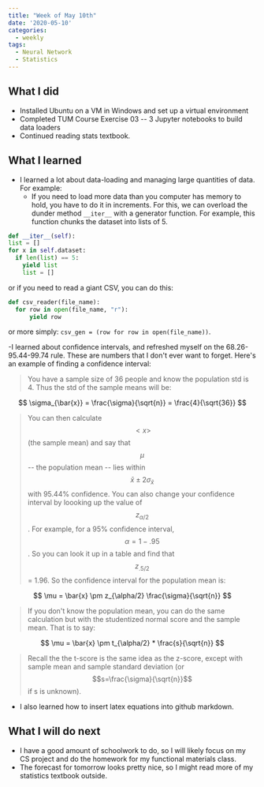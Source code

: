 ```yaml
---
title: "Week of May 10th"
date: '2020-05-10'
categories:
  - weekly
tags:
  - Neural Network
  - Statistics
---
```

<!--
header:
  overlay_image: /assets/images/header.jpg
  overlay_filter: 0.5 # same as adding an opacity of 0.5 to a black background
  caption: "Photo credit: [**Unsplash**](https://unsplash.com)"
  actions:
    - label: "More Info"
      url: "https://unsplash.com"
-->

## What I did

* Installed Ubuntu on a VM in Windows and set up a virtual environment
* Completed TUM Course Exercise 03 -- 3 Jupyter notebooks to build data loaders
* Continued reading stats textbook.

## What I learned

* I learned a lot about data-loading and managing large quantities of data. For example:
  * If you need to load more data than you computer has memory to hold, you have to do it in increments. For this, we can overload the dunder method ``__iter__`` with a generator function. For example, this function chunks the dataset into lists of 5.
  
```python
def __iter__(self):
list = []
for x in self.dataset:
  if len(list) == 5:
    yield list
    list = []
```

or if you need to read a giant CSV, you can do this:
  
  ```python
  def csv_reader(file_name):
    for row in open(file_name, "r"):
        yield row
  ```
  
  or more simply: ```csv_gen = (row for row in open(file_name))```.
  
-I learned about confidence intervals, and refreshed myself on the 68.26-95.44-99.74 rule. These are numbers that I don't ever want to forget. Here's an example of finding a confidence interval:

> You have a sample size of 36 people and know the population std is 4. Thus the std of the sample means will be:

$$
\sigma_{\bar{x}} = \frac{\sigma}{\sqrt{n}} = \frac{4}{\sqrt{36}}
$$
  
> You can then calculate $$<x>$$ (the sample mean) and say that $$\mu$$ -- the population mean -- lies within $$\bar{x} \pm 2\sigma_{\bar{x}}$$ with 95.44% confidence. You can also change your confidence interval by loooking up the value of $$z_{\alpha/2}$$. For example, for a 95% confidence interval, $$\alpha = 1 - .95$$. So you can look it up in a table and find that $$z_{.5/2}$$ = 1.96. So the confidence interval for the population mean is:

$$
\mu = \bar{x} \pm z_{\alpha/2} \frac{\sigma}{\sqrt{n}}
$$
  
  > If you don't know the population mean, you can do the same calculation but with the studentized normal score and the sample mean.
  That is to say:

  $$
  \mu = \bar{x} \pm t_{\alpha/2} * \frac{s}{\sqrt{n}}
  $$

  > Recall the the t-score is the same idea as the z-score, except with sample mean and sample standard deviation (or $$s=\frac{\sigma}{\sqrt{n}}$$ if s is unknown).
    <!-- <p align="center">
    <img src="https://render.githubusercontent.com/render/math?math=\mu = \bar{x} \pm t_{\alpha/2} * \frac{s}{\sqrt{n}}">
    </p> -->
  
* I also learned how to insert latex equations into github markdown.

## What I will do next

* I have a good amount of schoolwork to do, so I will likely focus on my CS project and do the homework for my functional materials class.
* The forecast for tomorrow looks pretty nice, so I might read more of my statistics textbook outside.
